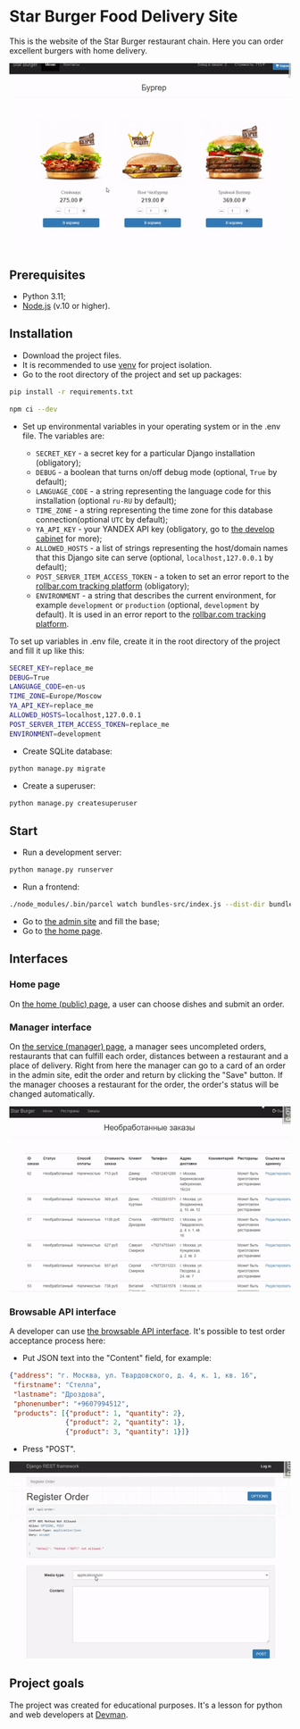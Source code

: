 # Star Burger Food Delivery Site

This is the website of the Star Burger restaurant chain. Here you can order excellent burgers with home delivery.

![home page](./screenshots/home_ui.gif)

## Prerequisites

- Python 3.11;
- [Node.js](https://nodejs.org/en/) (v.10 or higher).

## Installation

- Download the project files.
- It is recommended to use [venv](https://docs.python.org/3/library/venv.html?highlight=venv#module-venv) for project isolation.
- Go to the root directory of the project and set up packages:

```bash
pip install -r requirements.txt
```

```bash
npm ci --dev
```

- Set up environmental variables in your operating system or in the .env file. The variables are:

  - `SECRET_KEY` - a secret key for a particular Django installation (obligatory);
  - `DEBUG` - a boolean that turns on/off debug mode (optional, `True` by default);
  - `LANGUAGE_CODE` - a string representing the language code for this installation (optional `ru-RU` by default);
  - `TIME_ZONE` - a string representing the time zone for this database connection(optional `UTC` by default);
  - `YA_API_KEY` - your YANDEX API key (obligatory, go to [the develop cabinet](https://developer.tech.yandex.ru/) for more);
  - `ALLOWED_HOSTS` - a list of strings representing the host/domain names that this Django site can serve (optional, `localhost,127.0.0.1` by default);
  - `POST_SERVER_ITEM_ACCESS_TOKEN` - a token to set an error report to the [rollbar.com tracking platform](https://rollbar.com/) (obligatory);
  - `ENVIRONMENT` - a string that describes the current environment, for example `development` or `production` (optional, `development` by default). It is used in an error report to the [rollbar.com tracking platform](https://rollbar.com/).

To set up variables in .env file, create it in the root directory of the project and fill it up like this:

```bash
SECRET_KEY=replace_me
DEBUG=True
LANGUAGE_CODE=en-us
TIME_ZONE=Europe/Moscow
YA_API_KEY=replace_me
ALLOWED_HOSTS=localhost,127.0.0.1
POST_SERVER_ITEM_ACCESS_TOKEN=replace_me
ENVIRONMENT=development
```

- Create SQLite database:

```bash
python manage.py migrate
```

- Create a superuser:

```bash
python manage.py createsuperuser
```

## Start

- Run a development server:

```bash
python manage.py runserver
```

- Run a frontend:

```bash
./node_modules/.bin/parcel watch bundles-src/index.js --dist-dir bundles --public-url="./"
```

- Go to [the admin site](http://127.0.0.1:8000/admin/) and fill the base;
- Go to [the home page](http://127.0.0.1:8000/).

## Interfaces

### Home page

On [the home (public) page](http://127.0.0.1:8000/), a user can choose dishes and submit an order.

### Manager interface

On [the service (manager) page](http://127.0.0.1:8000/manager/orders/), a manager sees uncompleted orders, restaurants that can fulfill each order, distances between a restaurant and a place of delivery. Right from here the manager can go to a card of an order in the admin site, edit the order and return by clicking the "Save" button. If the manager chooses a restaurant for the order, the order's status will be changed automatically.

![manager UI](./screenshots/manager_ui.gif)

### Browsable API interface

A developer can use [the browsable API interface](http://127.0.0.1:8000/api/order/). It's possible to test order acceptance process here:

- Put JSON text into the "Content" field, for example:

```json
{"address": "г. Москва, ул. Твардовского, д. 4, к. 1, кв. 16",
 "firstname": "Стелла",
 "lastname": "Дроздова",
 "phonenumber": "+9607994512",
 "products": [{"product": 1, "quantity": 2},
              {"product": 2, "quantity": 1},
              {"product": 3, "quantity": 1}]}
```

- Press "POST".

![browsable API](./screenshots/developer_ui.gif)

## Project goals

The project was created for educational purposes.
It's a lesson for python and web developers at [Devman](https://dvmn.org).
